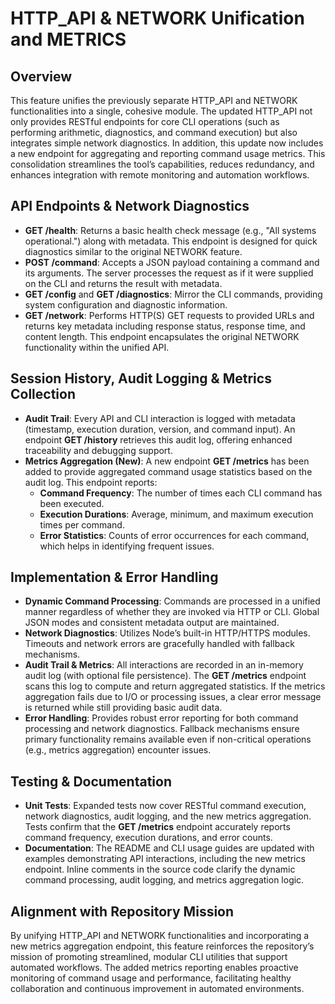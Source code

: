 # HTTP_API & NETWORK Unification and METRICS

## Overview
This feature unifies the previously separate HTTP_API and NETWORK functionalities into a single, cohesive module. The updated HTTP_API not only provides RESTful endpoints for core CLI operations (such as performing arithmetic, diagnostics, and command execution) but also integrates simple network diagnostics. In addition, this update now includes a new endpoint for aggregating and reporting command usage metrics. This consolidation streamlines the tool’s capabilities, reduces redundancy, and enhances integration with remote monitoring and automation workflows.

## API Endpoints & Network Diagnostics
- **GET /health**: Returns a basic health check message (e.g., "All systems operational.") along with metadata. This endpoint is designed for quick diagnostics similar to the original NETWORK feature.
- **POST /command**: Accepts a JSON payload containing a command and its arguments. The server processes the request as if it were supplied on the CLI and returns the result with metadata.
- **GET /config** and **GET /diagnostics**: Mirror the CLI commands, providing system configuration and diagnostic information.
- **GET /network**: Performs HTTP(S) GET requests to provided URLs and returns key metadata including response status, response time, and content length. This endpoint encapsulates the original NETWORK functionality within the unified API.

## Session History, Audit Logging & Metrics Collection
- **Audit Trail**: Every API and CLI interaction is logged with metadata (timestamp, execution duration, version, and command input). An endpoint **GET /history** retrieves this audit log, offering enhanced traceability and debugging support.
- **Metrics Aggregation (New)**: A new endpoint **GET /metrics** has been added to provide aggregated command usage statistics based on the audit log. This endpoint reports:
  - **Command Frequency**: The number of times each CLI command has been executed.
  - **Execution Durations**: Average, minimum, and maximum execution times per command.
  - **Error Statistics**: Counts of error occurrences for each command, which helps in identifying frequent issues.

## Implementation & Error Handling
- **Dynamic Command Processing**: Commands are processed in a unified manner regardless of whether they are invoked via HTTP or CLI. Global JSON modes and consistent metadata output are maintained.
- **Network Diagnostics**: Utilizes Node’s built-in HTTP/HTTPS modules. Timeouts and network errors are gracefully handled with fallback mechanisms.
- **Audit Trail & Metrics**: All interactions are recorded in an in-memory audit log (with optional file persistence). The **GET /metrics** endpoint scans this log to compute and return aggregated statistics. If the metrics aggregation fails due to I/O or processing issues, a clear error message is returned while still providing basic audit data.
- **Error Handling**: Provides robust error reporting for both command processing and network diagnostics. Fallback mechanisms ensure primary functionality remains available even if non-critical operations (e.g., metrics aggregation) encounter issues.

## Testing & Documentation
- **Unit Tests**: Expanded tests now cover RESTful command execution, network diagnostics, audit logging, and the new metrics aggregation. Tests confirm that the **GET /metrics** endpoint accurately reports command frequency, execution durations, and error counts.
- **Documentation**: The README and CLI usage guides are updated with examples demonstrating API interactions, including the new metrics endpoint. Inline comments in the source code clarify the dynamic command processing, audit logging, and metrics aggregation logic.

## Alignment with Repository Mission
By unifying HTTP_API and NETWORK functionalities and incorporating a new metrics aggregation endpoint, this feature reinforces the repository’s mission of promoting streamlined, modular CLI utilities that support automated workflows. The added metrics reporting enables proactive monitoring of command usage and performance, facilitating healthy collaboration and continuous improvement in automated environments.